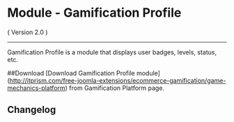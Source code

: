 Module - Gamification Profile
===========================
( Version 2.0 )
- - -

Gamification Profile is a module that displays user badges, levels, status, etc.

##Download
[Download Gamification Profile module] (http://itprism.com/free-joomla-extensions/ecommerce-gamification/game-mechanics-platform) from Gamification Platform page.

Changelog
---------